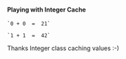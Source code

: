 <h4>Playing with Integer Cache </h4>
  
    `0 + 0  =  21`
  
    `1 + 1  =  42`

Thanks Integer class caching values :-)
